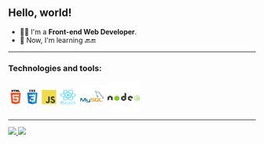 ## Hello, world!

- 👩‍💻 I'm a **Front-end Web Developer**.
- 🌱 Now, I'm learning 🔙🔚
  
---
### Technologies and tools: 
<div>
  <img align="center" width="30" height="30" alt="html5" src="https://raw.githubusercontent.com/devicons/devicon/master/icons/html5/html5-original-wordmark.svg">
  <img align="center" width="30" height="30" alt="css3" src="https://raw.githubusercontent.com/devicons/devicon/master/icons/css3/css3-original-wordmark.svg">
  <img align="center" width="30" height="30" alt="javascript" src="https://raw.githubusercontent.com/devicons/devicon/master/icons/javascript/javascript-original.svg">
  <img align="center" width="40" height="30" alt="react" src="https://raw.githubusercontent.com/devicons/devicon/master/icons/react/react-original-wordmark.svg">
  <img align="center" width="50" height="45" alt="mysql" src="https://raw.githubusercontent.com/devicons/devicon/master/icons/mysql/mysql-original-wordmark.svg">
  <img align="center" width="70" height="65" alt="node" src="https://raw.githubusercontent.com/devicons/devicon/master/icons/nodejs/nodejs-original-wordmark.svg">
</div>

---
<div>
  <a href='https://github.com/aferanda'>
  <img height='160em' src='https://github-readme-stats.vercel.app/api?username=aferanda&show_icons=true&count_private=true&theme=tokyonight'/>
  <img height='160em' src='https://github-readme-stats.vercel.app/api/top-langs/?username=aferanda&layout=compact&langs_count=10&theme=tokyonight'/>
</div>
